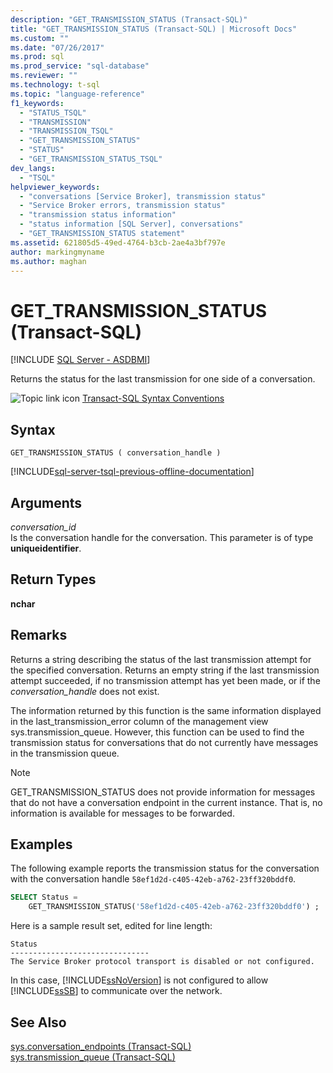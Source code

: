 ```yaml
---
description: "GET_TRANSMISSION_STATUS (Transact-SQL)"
title: "GET_TRANSMISSION_STATUS (Transact-SQL) | Microsoft Docs"
ms.custom: ""
ms.date: "07/26/2017"
ms.prod: sql
ms.prod_service: "sql-database"
ms.reviewer: ""
ms.technology: t-sql
ms.topic: "language-reference"
f1_keywords: 
  - "STATUS_TSQL"
  - "TRANSMISSION"
  - "TRANSMISSION_TSQL"
  - "GET_TRANSMISSION_STATUS"
  - "STATUS"
  - "GET_TRANSMISSION_STATUS_TSQL"
dev_langs: 
  - "TSQL"
helpviewer_keywords: 
  - "conversations [Service Broker], transmission status"
  - "Service Broker errors, transmission status"
  - "transmission status information"
  - "status information [SQL Server], conversations"
  - "GET_TRANSMISSION_STATUS statement"
ms.assetid: 621805d5-49ed-4764-b3cb-2ae4a3bf797e
author: markingmyname
ms.author: maghan
---
```

# GET_TRANSMISSION_STATUS (Transact-SQL)
[!INCLUDE [SQL Server - ASDBMI](../../includes/applies-to-version/sql-asdbmi.md)]

  Returns the status for the last transmission for one side of a conversation.  
  
 ![Topic link icon](../../database-engine/configure-windows/media/topic-link.gif "Topic link icon") [Transact-SQL Syntax Conventions](../../t-sql/language-elements/transact-sql-syntax-conventions-transact-sql.md)  
  
## Syntax  
  
```syntaxsql
GET_TRANSMISSION_STATUS ( conversation_handle )  
```  
  
[!INCLUDE[sql-server-tsql-previous-offline-documentation](../../includes/sql-server-tsql-previous-offline-documentation.md)]

## Arguments
 *conversation_id*  
 Is the conversation handle for the conversation. This parameter is of type **uniqueidentifier**.  
  
## Return Types  
 **nchar**  
  
## Remarks  
 Returns a string describing the status of the last transmission attempt for the specified conversation. Returns an empty string if the last transmission attempt succeeded, if no transmission attempt has yet been made, or if the *conversation_handle* does not exist.  
  
 The information returned by this function is the same information displayed in the last_transmission_error column of the management view sys.transmission_queue. However, this function can be used to find the transmission status for conversations that do not currently have messages in the transmission queue.  
  
> [!NOTE]  
>  GET_TRANSMISSION_STATUS does not provide information for messages that do not have a conversation endpoint in the current instance. That is, no information is available for messages to be forwarded.  
  
## Examples  
 The following example reports the transmission status for the conversation with the conversation handle `58ef1d2d-c405-42eb-a762-23ff320bddf0`.  
  
```sql  
SELECT Status =  
    GET_TRANSMISSION_STATUS('58ef1d2d-c405-42eb-a762-23ff320bddf0') ;  
```  
  
 Here is a sample result set, edited for line length:  
  
 ```
 Status  
 ------------------------------- 
 The Service Broker protocol transport is disabled or not configured.
 ```  
  
 In this case, [!INCLUDE[ssNoVersion](../../includes/ssnoversion-md.md)] is not configured to allow [!INCLUDE[ssSB](../../includes/sssb-md.md)] to communicate over the network.  
  
## See Also  
 [sys.conversation_endpoints &#40;Transact-SQL&#41;](../../relational-databases/system-catalog-views/sys-conversation-endpoints-transact-sql.md)   
 [sys.transmission_queue &#40;Transact-SQL&#41;](../../relational-databases/system-catalog-views/sys-transmission-queue-transact-sql.md)  
  
  
